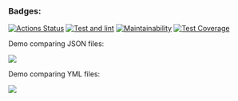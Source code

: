 ### Badges:
[![Actions Status](https://github.com/IvanTheF/frontend-project-46/workflows/hexlet-check/badge.svg)](https://github.com/IvanTheF/frontend-project-46/actions)
[![Test and lint](https://github.com/IvanTheF/frontend-project-46/workflows/main.yml/badge.svg)](https://github.com/IvanTheF/frontend-project-46/actions/workflows/main.yml)
[![Maintainability](https://api.codeclimate.com/v1/badges/f6467a189b9a93adc5fb/maintainability)](https://codeclimate.com/github/IvanTheF/frontend-project-46/maintainability)
[![Test Coverage](https://api.codeclimate.com/v1/badges/f6467a189b9a93adc5fb/test_coverage)](https://codeclimate.com/github/IvanTheF/frontend-project-46/test_coverage)

Demo comparing JSON files:

<a href="https://asciinema.org/a/dOioQyw0wv6JkVIj6klwzJiuU" target="_blank"><img src="https://asciinema.org/a/dOioQyw0wv6JkVIj6klwzJiuU.svg" /></a>

Demo comparing YML files:

<a href="https://asciinema.org/a/lnkE2FjbnUv0lqfOt7kAT7OUl" target="_blank"><img src="https://asciinema.org/a/lnkE2FjbnUv0lqfOt7kAT7OUl.svg" /></a>

